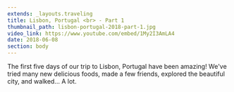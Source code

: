 ```yaml
---
extends: _layouts.traveling
title: Lisbon, Portugal <br> - Part 1
thumbnail_path: lisbon-portugal-2018-part-1.jpg
video_link: https://www.youtube.com/embed/1My2I3AmLA4
date: 2018-06-08
section: body
---
```

<p>
  The first five days of our trip to Lisbon, Portugal have been amazing! We've tried many new delicious foods, made a few friends, explored the beautiful city, and walked... A lot.
</p>